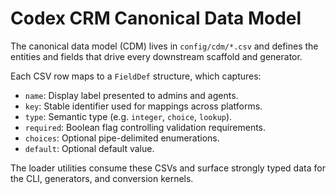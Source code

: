 # Codex CRM Canonical Data Model

The canonical data model (CDM) lives in `config/cdm/*.csv` and defines the
entities and fields that drive every downstream scaffold and generator.

Each CSV row maps to a `FieldDef` structure, which captures:

- `name`: Display label presented to admins and agents.
- `key`: Stable identifier used for mappings across platforms.
- `type`: Semantic type (e.g. `integer`, `choice`, `lookup`).
- `required`: Boolean flag controlling validation requirements.
- `choices`: Optional pipe-delimited enumerations.
- `default`: Optional default value.

The loader utilities consume these CSVs and surface strongly typed data for the
CLI, generators, and conversion kernels.

